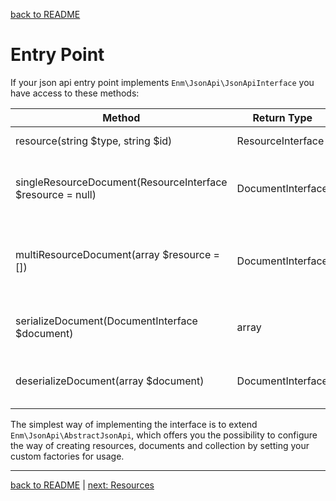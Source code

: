 [back to README](../README.md)
# Entry Point
If your json api entry point implements `Enm\JsonApi\JsonApiInterface` you have access to these methods:

| Method                                                             | Return Type           | Description                                            |
|--------------------------------------------------------------------|-----------------------|--------------------------------------------------------|
| resource(string $type, string $id)                                 | ResourceInterface     | Create a new json resource                             |
| singleResourceDocument(ResourceInterface $resource = null)         | DocumentInterface     | Create a document which can contain one resource       |
| multiResourceDocument(array $resource = [])                        | DocumentInterface     | Create a document which can contain multiple resources |
| serializeDocument(DocumentInterface $document)                     | array                 | Create the array representation of a document          |
| deserializeDocument(array $document)                               | DocumentInterface     | Create a document object from a given array            |

The simplest way of implementing the interface is to extend `Enm\JsonApi\AbstractJsonApi`, which offers you the possibility
to configure the way of creating resources, documents and collection by setting your custom factories for usage.

*****

[back to README](../README.md) | [next: Resources](../docs/02-resources.md)